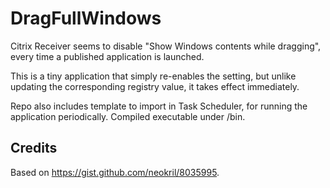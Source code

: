 # DragFullWindows

Citrix Receiver seems to disable "Show Windows contents while dragging", every time a published application is launched.

This is a tiny application that simply re-enables the setting, but unlike updating the corresponding registry value, it takes effect immediately.

Repo also includes template to import in Task Scheduler, for running the application periodically. Compiled executable under /bin.

## Credits

Based on https://gist.github.com/neokril/8035995.
